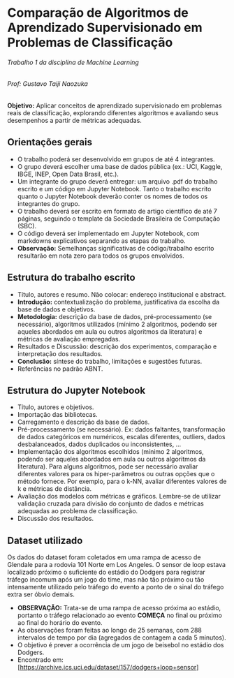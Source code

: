 # Comparação de Algoritmos de Aprendizado Supervisionado em Problemas de Classificação
###### *Trabalho 1 da disciplina de Machine Learning*
###### Prof: Gustavo Taiji Naozuka
**Objetivo:** Aplicar conceitos de aprendizado supervisionado em problemas reais de classificação, explorando diferentes algoritmos e avaliando seus desempenhos a partir de métricas adequadas.

## Orientações gerais
- O trabalho poderá ser desenvolvido em grupos de até 4 integrantes.
- O grupo deverá escolher uma base de dados pública (ex.: UCI, Kaggle, IBGE, INEP, Open Data Brasil, etc.).
- Um integrante do grupo deverá entregar: um arquivo .pdf do trabalho escrito e um código em Jupyter Notebook. Tanto o trabalho escrito quanto o Jupyter Notebook deverão conter os nomes de todos os integrantes do grupo.
- O trabalho deverá ser escrito em formato de artigo científico de até 7 páginas, seguindo o template da Sociedade Brasileira de Computação (SBC).
- O código deverá ser implementado em Jupyter Notebook, com markdowns explicativos separando as etapas do trabalho.
- **Observação:** Semelhanças significativas de código/trabalho escrito resultarão em nota zero para todos os grupos envolvidos.

## Estrutura do trabalho escrito
- Título, autores e resumo. Não colocar: endereço institucional e abstract.
- **Introdução:** contextualização do problema, justificativa da escolha da base de dados e objetivos.
- **Metodologia:** descrição da base de dados, pré-processamento (se necessário), algoritmos utilizados (mínimo 2 algoritmos, podendo ser aqueles abordados em aula ou outros algoritmos da literatura) e métricas de avaliação empregadas.
- Resultados e Discussão: descrição dos experimentos, comparação e interpretação dos resultados.
- **Conclusão:** síntese do trabalho, limitações e sugestões futuras.
- Referências no padrão ABNT.

## Estrutura do Jupyter Notebook
- Título, autores e objetivos.
- Importação das bibliotecas.
- Carregamento e descrição da base de dados.
- Pré-processamento (se necessário). Ex: dados faltantes, transformação de dados categóricos em numéricos, escalas diferentes, outliers, dados desbalanceados, dados duplicados ou inconsistentes, ...
- Implementação dos algoritmos escolhidos (mínimo 2 algoritmos, podendo ser aqueles abordados em aula ou outros algoritmos da literatura). Para alguns algoritmos, pode ser necessário avaliar diferentes valores para os hiper-parâmetros ou outras opções que o método fornece. Por exemplo, para o k-NN, avaliar diferentes valores de k e métricas de distância.
- Avaliação dos modelos com métricas e gráficos. Lembre-se de utilizar validação cruzada para divisão do conjunto de dados e métricas adequadas ao problema de classificação.
- Discussão dos resultados.

## Dataset utilizado
Os dados do dataset foram coletados em uma rampa de acesso de Glendale para a rodovia 101 Norte em Los Angeles. O sensor de loop estava localizado próximo o suficiente do estádio do Dodgers para registrar tráfego incomum após um jogo do time, mas não tão próximo ou tão intensamente utilizado pelo tráfego do evento a ponto de o sinal do tráfego extra ser óbvio demais.
- **OBSERVAÇÃO:** Trata-se de uma rampa de acesso próxima ao estádio, portanto o tráfego relacionado ao evento **COMEÇA** no final ou próximo ao final do horário do evento.
- As observações foram feitas ao longo de 25 semanas, com 288 intervalos de tempo por dia (agregados de contagem a cada 5 minutos).
- O objetivo é prever a ocorrência de um jogo de beisebol no estádio dos Dodgers.
- Encontrado em: [https://archive.ics.uci.edu/dataset/157/dodgers+loop+sensor]
